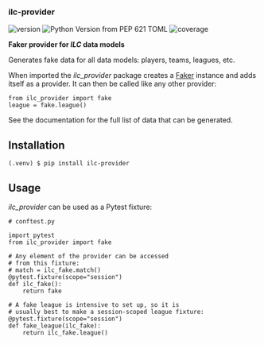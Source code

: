 ### ilc-provider

![version](https://img.shields.io/badge/version-0.1.0-blue)
![Python Version from PEP 621 TOML](https://img.shields.io/python/required-version-toml?tomlFilePath=https%3A%2F%2Fraw.githubusercontent.com%2Ffourtreestech%2Filc-provider%2Fmain%2Fpyproject.toml)
![coverage](https://img.shields.io/badge/coverage-100%25-green)

**Faker provider for *ILC* data models**

Generates fake data for all data models: players, teams, leagues, etc.

When imported the *ilc_provider* package creates a 
[Faker](https://github.com/joke2k/faker/) instance
and adds itself as a provider. It can then be called
like any other provider:

    from ilc_provider import fake
    league = fake.league()

See the documentation for the full list of data that can be generated.

## Installation

    (.venv) $ pip install ilc-provider

## Usage

*ilc_provider* can be used as a Pytest fixture:

    # conftest.py

    import pytest
    from ilc_provider import fake

    # Any element of the provider can be accessed
    # from this fixture:
    # match = ilc_fake.match()
    @pytest.fixture(scope="session")
    def ilc_fake():
        return fake

    # A fake league is intensive to set up, so it is
    # usually best to make a session-scoped league fixture:
    @pytest.fixture(scope="session")
    def fake_league(ilc_fake):
        return ilc_fake.league()


